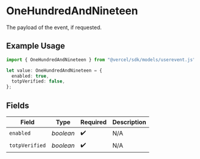 # OneHundredAndNineteen

The payload of the event, if requested.

## Example Usage

```typescript
import { OneHundredAndNineteen } from "@vercel/sdk/models/userevent.js";

let value: OneHundredAndNineteen = {
  enabled: true,
  totpVerified: false,
};
```

## Fields

| Field              | Type               | Required           | Description        |
| ------------------ | ------------------ | ------------------ | ------------------ |
| `enabled`          | *boolean*          | :heavy_check_mark: | N/A                |
| `totpVerified`     | *boolean*          | :heavy_check_mark: | N/A                |